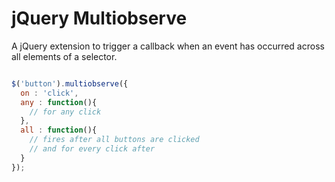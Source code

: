 # jQuery Multiobserve

A jQuery extension to trigger a callback when an event has occurred across all elements of a selector.

```javascript

$('button').multiobserve({
  on : 'click',
  any : function(){
    // for any click
  },
  all : function(){
    // fires after all buttons are clicked
	// and for every click after
  }
});


```

